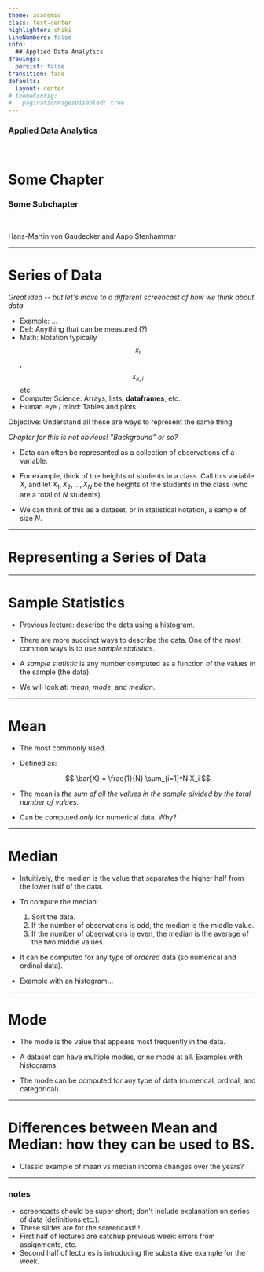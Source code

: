 ```yaml
---
theme: academic
class: text-center
highlighter: shiki
lineNumbers: false
info: |
  ## Applied Data Analytics
drawings:
  persist: false
transition: fade
defaults:
  layout: center
# themeConfig:
#   paginationPagesDisabled: true
---
```


### Applied Data Analytics

<br/>

# Some Chapter

### Some Subchapter

<br/>


Hans-Martin von Gaudecker and Aapo Stenhammar

---
# Series of Data

*Great idea -- but let's move to a different screencast of how we think about data*

- Example: ...
- Def: Anything that can be measured (?)
- Math: Notation typically $$x_i$$, $$x_{k,i}$$ etc.
- Computer Science: Arrays, lists, **dataframes**, etc.
- Human eye / mind: Tables and plots

Objective: Understand all these are ways to represent the same thing

*Chapter for this is not obvious! "Background" or so?*

- Data can often be represented as a collection of observations of a variable.

- For example, think of the heights of students in a class. Call this variable $X$, and
  let $X_1, X_2, \ldots, X_N$ be the heights of the students in the class (who are a
  total of $N$ students).

- We can think of this as a dataset, or in statistical notation, a sample of size $N$.

---

# Representing a Series of Data

<!-- maybe this part is more for the histogram part?-->

---

# Sample Statistics

- Previous lecture: describe the data using a histogram.

- There are more succinct ways to describe the data. One of the most common ways is to
  use _sample statistics_.

- A _sample statistic_ is any number computed as a function of the values in the sample
  (the data).

- We will look at: _mean_, _mode_, and _median_.

---

# Mean

- The most commonly used.

- Defined as:

  $$
  \bar{X} = \frac{1}{N} \sum_{i=1}^N X_i
  $$

- The mean is _the sum of all the values in the sample divided by the total number of
  values_.

- Can be computed _only_ for numerical data. Why?

---

# Median

- Intuitively, the median is the value that separates the higher half from the lower half
  of the data.

- To compute the median:

  1. Sort the data.
  2. If the number of observations is odd, the median is the middle value.
  3. If the number of observations is even, the median is the average of the two middle
     values.

- It can be computed for any type of _ordered_ data (so numerical and ordinal data).

- Example with an histogram...

---

# Mode

- The mode is the value that appears most frequently in the data.

- A dataset can have multiple modes, or no mode at all. Examples with histograms.

- The mode can be computed for any type of data (numerical, ordinal, and categorical).

---

# Differences between Mean and Median: how they can be used to BS.

- Classic example of mean vs median income changes over the years?

---

### notes

- screencasts should be super short; don't include explanation on series of data (definitions etc.).
- These slides are for the screencast!!!
- First half of lectures are catchup previous week: errors from assignments, etc.
- Second half of lectures is introducing the substantive example for the week.

